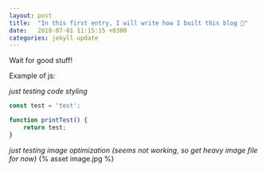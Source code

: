 ```yaml
---
layout: post
title:  "In this first entry, I will write how I built this blog 🎉"
date:   2018-07-01 11:15:15 +0300
categories: jekyll update
---
```



Wait for good stuff!

Example of js:

*just testing code styling*

```js
const test = 'test';

function printTest() {
    return test;
}
```

*just testing image optimization (seems not working, so get heavy image file for now)*
{% asset image.jpg %}
